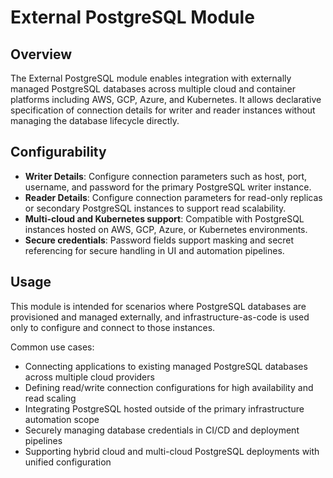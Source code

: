 # External PostgreSQL Module

## Overview

The External PostgreSQL module enables integration with externally managed PostgreSQL databases across multiple cloud and container platforms including AWS, GCP, Azure, and Kubernetes. It allows declarative specification of connection details for writer and reader instances without managing the database lifecycle directly.

## Configurability

- **Writer Details**: Configure connection parameters such as host, port, username, and password for the primary PostgreSQL writer instance.  
- **Reader Details**: Configure connection parameters for read-only replicas or secondary PostgreSQL instances to support read scalability.  
- **Multi-cloud and Kubernetes support**: Compatible with PostgreSQL instances hosted on AWS, GCP, Azure, or Kubernetes environments.  
- **Secure credentials**: Password fields support masking and secret referencing for secure handling in UI and automation pipelines.  

## Usage

This module is intended for scenarios where PostgreSQL databases are provisioned and managed externally, and infrastructure-as-code is used only to configure and connect to those instances.

Common use cases:

- Connecting applications to existing managed PostgreSQL databases across multiple cloud providers  
- Defining read/write connection configurations for high availability and read scaling  
- Integrating PostgreSQL hosted outside of the primary infrastructure automation scope  
- Securely managing database credentials in CI/CD and deployment pipelines  
- Supporting hybrid cloud and multi-cloud PostgreSQL deployments with unified configuration
